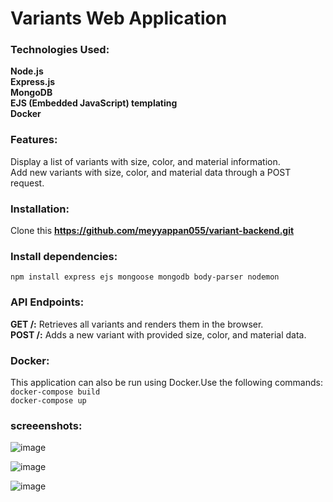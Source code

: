 # Variants Web Application

### Technologies Used: ###
**Node.js** <br>
**Express.js** <br>
**MongoDB** <br>
**EJS (Embedded JavaScript) templating** <br>
**Docker** <br>


### Features: ###
Display a list of variants with size, color, and material information. <br>
Add new variants with size, color, and material data through a POST request.


### Installation: ###
Clone this **https://github.com/meyyappan055/variant-backend.git**

### Install dependencies: ###
`npm install express ejs mongoose mongodb body-parser nodemon`

### API Endpoints: ###
**GET /:** Retrieves all variants and renders them in the browser. <br>
**POST /:** Adds a new variant with provided size, color, and material data.


### Docker: ###
This application can also be run using Docker.Use the following commands: <br>
`docker-compose build` <br>
`docker-compose up`


### screeenshots: ###

![image](https://github.com/meyyappan055/variant-backend/assets/119162363/9d025e56-a78e-4179-aafb-13394eecbdd4)

![image](https://github.com/meyyappan055/variant-backend/assets/119162363/abc9c507-3009-4ff1-ae2f-cc22a79ad737)

![image](https://github.com/meyyappan055/variant-backend/assets/119162363/e590b897-91bb-428c-8ec0-8868c3203216)







